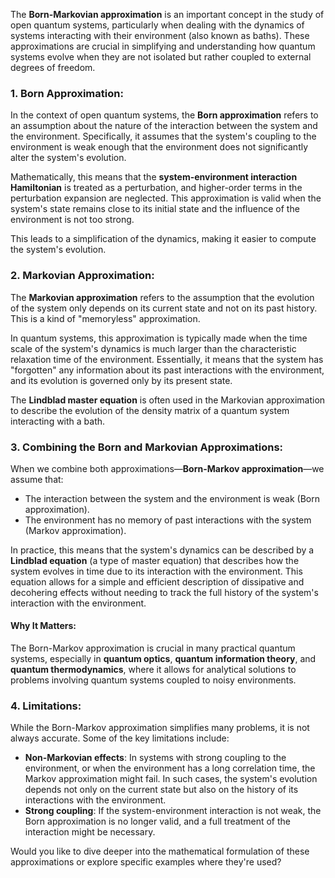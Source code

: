The **Born-Markovian approximation** is an important concept in the study of open quantum systems, particularly when dealing with the dynamics of systems interacting with their environment (also known as baths). These approximations are crucial in simplifying and understanding how quantum systems evolve when they are not isolated but rather coupled to external degrees of freedom.

### 1. **Born Approximation**:

In the context of open quantum systems, the **Born approximation** refers to an assumption about the nature of the interaction between the system and the environment. Specifically, it assumes that the system's coupling to the environment is weak enough that the environment does not significantly alter the system's evolution.

Mathematically, this means that the **system-environment interaction Hamiltonian** is treated as a perturbation, and higher-order terms in the perturbation expansion are neglected. This approximation is valid when the system's state remains close to its initial state and the influence of the environment is not too strong.

This leads to a simplification of the dynamics, making it easier to compute the system's evolution.

### 2. **Markovian Approximation**:

The **Markovian approximation** refers to the assumption that the evolution of the system only depends on its current state and not on its past history. This is a kind of "memoryless" approximation.

In quantum systems, this approximation is typically made when the time scale of the system's dynamics is much larger than the characteristic relaxation time of the environment. Essentially, it means that the system has "forgotten" any information about its past interactions with the environment, and its evolution is governed only by its present state.

The **Lindblad master equation** is often used in the Markovian approximation to describe the evolution of the density matrix of a quantum system interacting with a bath.

### 3. **Combining the Born and Markovian Approximations**:

When we combine both approximations—**Born-Markov approximation**—we assume that:

* The interaction between the system and the environment is weak (Born approximation).
* The environment has no memory of past interactions with the system (Markov approximation).

In practice, this means that the system's dynamics can be described by a **Lindblad equation** (a type of master equation) that describes how the system evolves in time due to its interaction with the environment. This equation allows for a simple and efficient description of dissipative and decohering effects without needing to track the full history of the system's interaction with the environment.

#### Why It Matters:

The Born-Markov approximation is crucial in many practical quantum systems, especially in **quantum optics**, **quantum information theory**, and **quantum thermodynamics**, where it allows for analytical solutions to problems involving quantum systems coupled to noisy environments.

### 4. **Limitations**:

While the Born-Markov approximation simplifies many problems, it is not always accurate. Some of the key limitations include:

* **Non-Markovian effects**: In systems with strong coupling to the environment, or when the environment has a long correlation time, the Markov approximation might fail. In such cases, the system's evolution depends not only on the current state but also on the history of its interactions with the environment.
* **Strong coupling**: If the system-environment interaction is not weak, the Born approximation is no longer valid, and a full treatment of the interaction might be necessary.

Would you like to dive deeper into the mathematical formulation of these approximations or explore specific examples where they're used?
